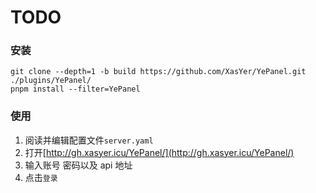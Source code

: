 # TODO

### 安装

```
git clone --depth=1 -b build https://github.com/XasYer/YePanel.git ./plugins/YePanel/
pnpm install --filter=YePanel
```

### 使用

1. 阅读并编辑配置文件`server.yaml`
2. 打开[http://gh.xasyer.icu/YePanel/](http://gh.xasyer.icu/YePanel/)
3. 输入账号 密码以及 api 地址
4. 点击`登录`
